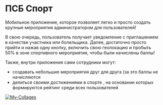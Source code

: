 # ПСБ Спорт
Мобильное приложение, которое позволяет легко и просто создать крупные мероприятия администратором для пользователей!

В свою очередь, пользователь получает уведомление с приглашением в качестве участника или болельщика. Далее, достаточно просто прийти и нажав одну кнопку, включить свою геолокацию и пробыть 50%  в зоне спортивного мероприятия, чтобы были начислены баллы!

Также, внутри приложения сами сотрудники могут:
- создавать небольшие мероприятия друг для друга (за это баллы не начисляются
- делиться своими достижениями в спорте , на основании которых формируются рейтинг среди всех пользователей

<a href='https://postimg.cc/mhWvKvvB' target='_blank'><img src='https://i.postimg.cc/mhWvKvvB/My-Collages.jpg' border='0' alt='My-Collages'/></a>
